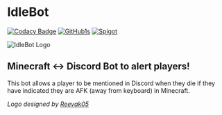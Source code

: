# IdleBot

[![Codacy Badge](https://app.codacy.com/project/badge/Grade/3816924215a54ac89fa5adc1afdbbd97)](https://www.codacy.com/gh/IdleBot-Development/IdleBot/dashboard?utm_source=github.com&amp;utm_medium=referral&amp;utm_content=IdleBot-Development/IdleBot&amp;utm_campaign=Badge_Grade)
[![GitHub1s](https://img.shields.io/badge/View%20on-GitHub1s-red?logo=github)](https://github1s.com/IdleBot-Development/IdleBot)
[![Spigot](https://img.shields.io/badge/View%20on-SpigotMC-yellow)](https://www.spigotmc.org/resources/idlebot-step-up-your-afk-game.88778/)

![IdleBot Logo](https://cdn.discordapp.com/attachments/752921018150027404/808195119811395642/IdleBotLogoWide4kish.png)
## Minecraft <-> Discord Bot to alert players!
This bot allows a player to be mentioned in Discord when they die if they have indicated they are AFK (away from keyboard) in Minecraft.

*Logo designed by [Reevak05](https://github.com/Reevak05)*
